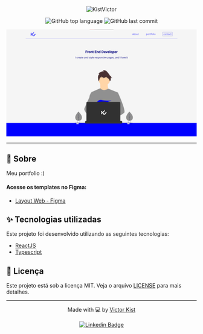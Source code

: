 <p align="center">
   <img src="./src/assets/images/KSlogo.svg" alt="KistVictor" width="200"/>
</p>

<p align="center">
  <img alt="GitHub top language" src="https://img.shields.io/github/languages/top/kistvictor/portfolio?color=4D4DFF">
  
  <img alt="GitHub last commit" src="https://img.shields.io/github/last-commit/kistvictor/portfolio?color=4D4DFF">
</p>

<p align="center">
   <img src="./documentation/home.png" alt="Home page portfolio"/>
</p>

---

## :pushpin: Sobre

Meu portfolio :)


#### Acesse os templates no Figma:

- [Layout Web - Figma](https://www.figma.com/proto/GaWrskdfgs1vCu9sSKPLQD/Layout-portfolio?node-id=55%3A38&scaling=min-zoom&page-id=0%3A1)

## ✨ Tecnologias utilizadas

Este projeto foi desenvolvido utilizando as seguintes tecnologias:

- [ReactJS](https://reactjs.org/)
- [Typescript](https://www.typescriptlang.org/)

## 📝 Licença

Este projeto está sob a licença MIT. Veja o arquivo [LICENSE](LICENSE) para mais detalhes.

---

<p align="center">Made with 💻 by <a href="https://github.com/kistvictor">Victor Kist</a> <br><br>
<a href="https://www.linkedin.com/in/victor-kist/">
  <img alt="Linkedin Badge" src="https://img.shields.io/badge/-Victor_Kist-blue?style=flat-square&logo=Linkedin&logoColor=white">
</a>
</p>
